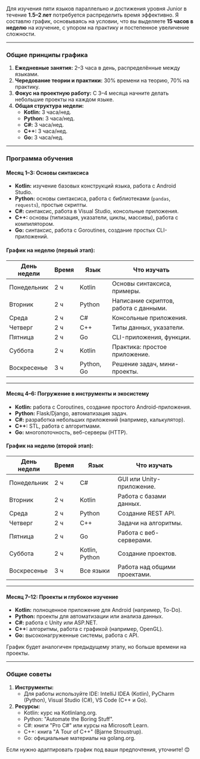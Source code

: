 Для изучения пяти языков параллельно и достижения уровня Junior в течение **1.5–2 лет** потребуется распределить время эффективно. Я составлю график, основываясь на условии, что вы выделяете **15 часов в неделю** на изучение, с упором на практику и постепенное увеличение сложности.

---

### **Общие принципы графика**

1. **Ежедневные занятия:** 2–3 часа в день, распределённые между языками.
2. **Чередование теории и практики:** 30% времени на теорию, 70% на практику.
3. **Фокус на проектную работу:** С 3–4 месяца начните делать небольшие проекты на каждом языке.
4. **Общая структура недели:**
    - **Kotlin:** 3 часа/нед.
    - **Python:** 3 часа/нед.
    - **C#:** 3 часа/нед.
    - **C++:** 3 часа/нед.
    - **Go:** 3 часа/нед.

---

### **Программа обучения**

#### **Месяц 1–3: Основы синтаксиса**

- **Kotlin:** изучение базовых конструкций языка, работа с Android Studio.
- **Python:** основы синтаксиса, работа с библиотеками (`pandas`, `requests`), простые скрипты.
- **C#:** синтаксис, работа в Visual Studio, консольные приложения.
- **C++:** основы (типизация, указатели, циклы, массивы), работа с компилятором.
- **Go:** синтаксис, работа с Goroutines, создание простых CLI-приложений.

#### **График на неделю (первый этап):**

|День недели|Время|Язык|Что изучать|
|---|---|---|---|
|Понедельник|2 ч|Kotlin|Основы синтаксиса, примеры.|
|Вторник|2 ч|Python|Написание скриптов, работа с данными.|
|Среда|2 ч|C#|Консольные приложения.|
|Четверг|2 ч|C++|Типы данных, указатели.|
|Пятница|2 ч|Go|CLI-приложения, функции.|
|Суббота|2 ч|Kotlin|Практика: простое приложение.|
|Воскресенье|3 ч|Python, Go|Решение задач, мини-проекты.|

---

#### **Месяц 4–6: Погружение в инструменты и экосистему**

- **Kotlin:** работа с Coroutines, создание простого Android-приложения.
- **Python:** Flask/Django, автоматизация задач.
- **C#:** разработка небольших приложений (например, калькулятор).
- **C++:** STL, работа с алгоритмами.
- **Go:** многопоточность, веб-серверы (HTTP).

#### **График на неделю (второй этап):**

|День недели|Время|Язык|Что изучать|
|---|---|---|---|
|Понедельник|2 ч|C#|GUI или Unity-приложение.|
|Вторник|2 ч|Kotlin|Работа с базами данных.|
|Среда|2 ч|Python|Создание REST API.|
|Четверг|2 ч|C++|Задачи на алгоритмы.|
|Пятница|2 ч|Go|Работа с веб-серверами.|
|Суббота|2 ч|Kotlin, Python|Создание проектов.|
|Воскресенье|3 ч|Все языки|Работа над общими проектами.|

---

#### **Месяц 7–12: Проекты и глубокое изучение**

- **Kotlin:** полноценное приложение для Android (например, To-Do).
- **Python:** проекты для автоматизации или анализа данных.
- **C#:** работа с Unity или ASP.NET.
- **C++:** алгоритмы, работа с графикой (например, OpenGL).
- **Go:** высоконагруженные системы, работа с API.

График будет аналогичен предыдущему этапу, но больше времени на проекты.

---

### **Общие советы**

1. **Инструменты:**
    - Для работы используйте IDE: IntelliJ IDEA (Kotlin), PyCharm (Python), Visual Studio (C#), VS Code (C++ и Go).
2. **Ресурсы:**
    - Kotlin: курс на Kotlinlang.org.
    - Python: "Automate the Boring Stuff".
    - C#: книги "Pro C#" или курсы на Microsoft Learn.
    - C++: книга "A Tour of C++" (Bjarne Stroustrup).
    - Go: официальные материалы на golang.org.

Если нужно адаптировать график под ваши предпочтения, уточните! 😊